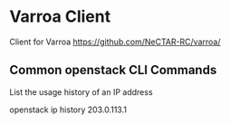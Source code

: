 # Varroa Client

Client for Varroa
https://github.com/NeCTAR-RC/varroa/

## Common openstack CLI Commands

List the usage history of an IP address

 openstack ip history 203.0.113.1

